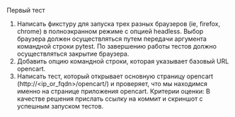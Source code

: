 Первый тест
1. Написать фикстуру для запуска трех разных браузеров (ie, firefox, chrome) в полноэкранном режиме с опцией headless. Выбор браузера должен осуществляться путем передачи аргумента командной строки pytest. По завершению работы тестов должно осуществляться закрытие браузера.
2. Добавить опцию командной строки, которая указывает базовый URL opencart.
3. Написать тест, который открывает основную страницу opencart (http://<ip_or_fqdn>/opencart/) и проверяет, что мы находимся именно на странице приложения opencart.
Критерии оценки: В качестве решения прислать ссылку на коммит и скриншот с успешным запуском тестов. 